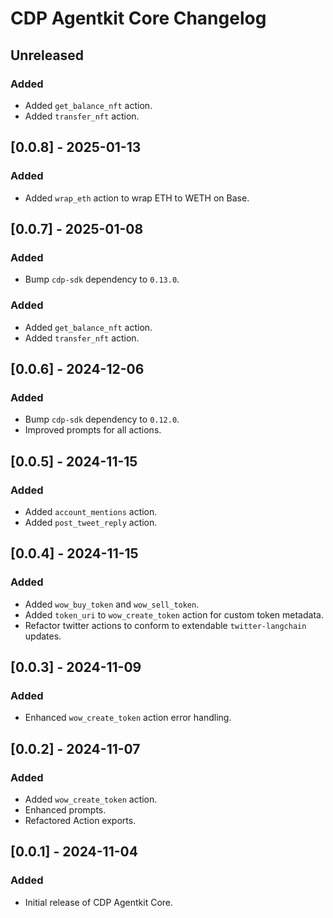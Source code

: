 # CDP Agentkit Core Changelog

## Unreleased

### Added

- Added `get_balance_nft` action.
- Added `transfer_nft` action.

## [0.0.8] - 2025-01-13

### Added

- Added `wrap_eth` action to wrap ETH to WETH on Base.

## [0.0.7] - 2025-01-08

### Added

- Bump `cdp-sdk` dependency to `0.13.0`.

### Added

- Added `get_balance_nft` action.
- Added `transfer_nft` action.

## [0.0.6] - 2024-12-06

### Added

- Bump `cdp-sdk` dependency to `0.12.0`.
- Improved prompts for all actions.

## [0.0.5] - 2024-11-15

### Added

- Added `account_mentions` action.
- Added `post_tweet_reply` action.

## [0.0.4] - 2024-11-15

### Added

- Added `wow_buy_token` and `wow_sell_token`.
- Added `token_uri` to `wow_create_token` action for custom token metadata.
- Refactor twitter actions to conform to extendable `twitter-langchain` updates.

## [0.0.3] - 2024-11-09

### Added

- Enhanced `wow_create_token` action error handling.

## [0.0.2] - 2024-11-07

### Added

- Added `wow_create_token` action.
- Enhanced prompts.
- Refactored Action exports.

## [0.0.1] - 2024-11-04

### Added

- Initial release of CDP Agentkit Core.

